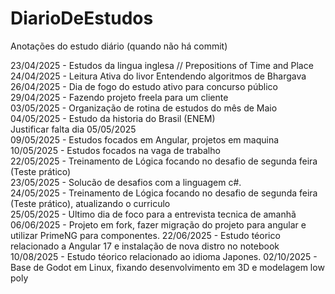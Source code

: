 # DiarioDeEstudos
Anotações do estudo diário (quando não há commit)

23/04/2025 - Estudos da lingua inglesa //  Prepositions of Time and Place <br/>
24/04/2025 - Leitura Ativa do livor Entendendo algoritmos de Bhargava <br/>
26/04/2025 - Dia de fogo do estudo ativo para concurso público  <br/>
29/04/2025 - Fazendo projeto freela para um cliente  <br/>
03/05/2025 - Organização de rotina de estudos do mês de Maio  <br/>
04/05/2025 - Estudo da historia do Brasil (ENEM)  <br/>
Justificar falta dia 05/05/2025 <br/>
09/05/2025 - Estudos focados em Angular, projetos em maquina <br/>
10/05/2025 - Estudos focados na vaga de trabalho <br/>
22/05/2025 - Treinamento de Lógica focando no desafio de segunda feira (Teste prático) <br/>
23/05/2025 - Solucão de desafios com a linguagem c#. <br/>
24/05/2025 - Treinamento de Lógica focando no desafio de segunda feira (Teste prático), atualizando o curriculo <br/>
25/05/2025 - Ultimo dia de foco para a entrevista tecnica de amanhã
06/06/2025 - Projeto em fork, fazer migração do projeto para angular e utilizar PrimeNG para componentes.
22/06/2025 - Estudo téorico relacionado a Angular 17 e instalação de nova distro no notebook
10/08/2025 - Estudo téorico relacionado ao idioma Japones.
02/10/2025 - Base de Godot em Linux, fixando desenvolvimento em 3D e modelagem low poly
